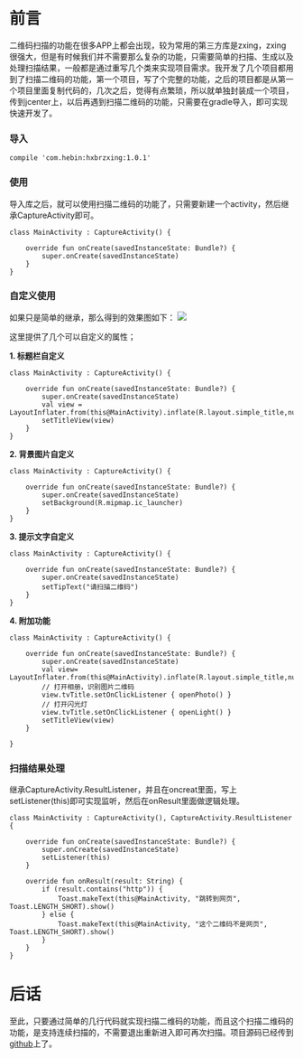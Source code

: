 # 前言
二维码扫描的功能在很多APP上都会出现，较为常用的第三方库是zxing，zxing很强大，但是有时候我们并不需要那么复杂的功能，只需要简单的扫描、生成以及处理扫描结果，一般都是通过重写几个类来实现项目需求。我开发了几个项目都用到了扫描二维码的功能，第一个项目，写了个完整的功能，之后的项目都是从第一个项目里面复制代码的，几次之后，觉得有点繁琐，所以就单独封装成一个项目，传到jcenter上，以后再遇到扫描二维码的功能，只需要在gradle导入，即可实现快速开发了。

<h3>导入</h3>

```
compile 'com.hebin:hxbrzxing:1.0.1'
```
<h3>使用</h3>
导入库之后，就可以使用扫描二维码的功能了，只需要新建一个activity，然后继承CaptureActivity即可。

```
class MainActivity : CaptureActivity() {

    override fun onCreate(savedInstanceState: Bundle?) {
        super.onCreate(savedInstanceState)
    }
}

```
<h3>自定义使用</h3>
如果只是简单的继承，那么得到的效果图如下：
<img src = "https://img-blog.csdn.net/20180716104250857?watermark/2/text/aHR0cHM6Ly9ibG9nLmNzZG4ubmV0L0hlYmluMzIwMzIw/font/5a6L5L2T/fontsize/400/fill/I0JBQkFCMA==/dissolve/70"/>

这里提供了几个可以自定义的属性；

 **1. 标题栏自定义**

```
class MainActivity : CaptureActivity() {

    override fun onCreate(savedInstanceState: Bundle?) {
        super.onCreate(savedInstanceState)
        val view = LayoutInflater.from(this@MainActivity).inflate(R.layout.simple_title,null)
        setTitleView(view)
    }
}

```
 **2. 背景图片自定义**
 

```
class MainActivity : CaptureActivity() {

    override fun onCreate(savedInstanceState: Bundle?) {
        super.onCreate(savedInstanceState)
        setBackground(R.mipmap.ic_launcher)
    }
}

```
 **3. 提示文字自定义**
 

```
class MainActivity : CaptureActivity() {

    override fun onCreate(savedInstanceState: Bundle?) {
        super.onCreate(savedInstanceState)
        setTipText("请扫描二维码")
    }
}
```
 **4. 附加功能**
 

```
class MainActivity : CaptureActivity() {

    override fun onCreate(savedInstanceState: Bundle?) {
        super.onCreate(savedInstanceState)
        val view= LayoutInflater.from(this@MainActivity).inflate(R.layout.simple_title,null)
        // 打开相册，识别图片二维码
        view.tvTitle.setOnClickListener { openPhoto() }
        // 打开闪光灯
        view.tvTitle.setOnClickListener { openLight() }
        setTitleView(view)
    }

}
```
<h3>扫描结果处理</h3>
继承CaptureActivity.ResultListener，并且在oncreat里面，写上setListener(this)即可实现监听，然后在onResult里面做逻辑处理。

```
class MainActivity : CaptureActivity(), CaptureActivity.ResultListener {

    override fun onCreate(savedInstanceState: Bundle?) {
        super.onCreate(savedInstanceState)
        setListener(this)
    }

    override fun onResult(result: String) {
        if (result.contains("http")) {
            Toast.makeText(this@MainActivity, "跳转到网页", Toast.LENGTH_SHORT).show()
        } else {
            Toast.makeText(this@MainActivity, "这个二维码不是网页", Toast.LENGTH_SHORT).show()
        }
    }
}
```
# 后话
至此，只要通过简单的几行代码就实现扫描二维码的功能，而且这个扫描二维码的功能，是支持连续扫描的，不需要退出重新进入即可再次扫描。项目源码已经传到[github][1]上了。

[1]: https://github.com/Hebin320/Zxing

